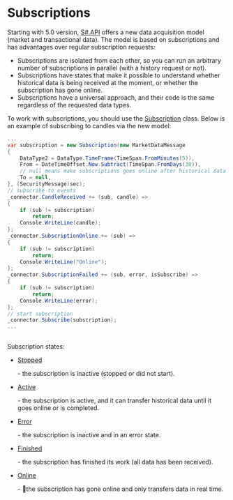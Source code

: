 # Subscriptions

Starting with 5.0 version, [S\#.API](StockSharpAbout.md) offers a new data acquisition model (market and transactional data). The model is based on subscriptions and has advantages over regular subscription requests: 

- Subscriptions are isolated from each other, so you can run an arbitrary number of subscriptions in parallel (with a history request or not). 
- Subscriptions have states that make it possible to understand whether historical data is being received at the moment, or whether the subscription has gone online. 
- Subscriptions have a universal approach, and their code is the same regardless of the requested data types. 

To work with subscriptions, you should use the [Subscription](../api/StockSharp.Algo.Subscription.html) class. Below is an example of subscribing to candles via the new model:

```cs
...
var subscription = new Subscription(new MarketDataMessage
{
	DataType2 = DataType.TimeFrame(TimeSpan.FromMinutes(5)),
	From = DateTimeOffset.Now.Subtract(TimeSpan.FromDays(30)),
	// null means make subscriptions goes online after historical data
	To = null,
}, (SecurityMessage)sec);
// subscribe to events
_connector.CandleReceived += (sub, candle) =>
{
	if (sub != subscription)
		return;
	Console.WriteLine(candle);
};
_connector.SubscriptionOnline += (sub) =>
{
	if (sub != subscription)
		return;
	Console.WriteLine("Online");
};
_connector.SubscriptionFailed += (sub, error, isSubscribe) =>
{
	if (sub != subscription)
		return;
	Console.WriteLine(error);
};
// start subscription
_connector.Subscribe(subscription);
...
			
```

Subscription states:

- [Stopped](../api/StockSharp.Algo.SubscriptionStates.Stopped.html)

   \- the subscription is inactive (stopped or did not start). 
- [Active](../api/StockSharp.Algo.SubscriptionStates.Active.html)

   \- the subscription is active, and it can transfer historical data until it goes online or is completed. 
- [Error](../api/StockSharp.Algo.SubscriptionStates.Error.html)

   \- the subscription is inactive and in an error state. 
- [Finished](../api/StockSharp.Algo.SubscriptionStates.Finished.html)

   \- the subscription has finished its work (all data has been received). 
- [Online](../api/StockSharp.Algo.SubscriptionStates.Online.html)

   \- the subscription has gone online and only transfers data in real time. 
